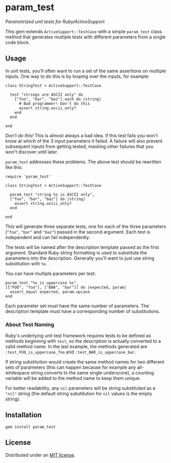 param_test
==========

*Parametrized unit tests for Ruby/ActiveSupport*

This gem extends `ActiveSupport::TestCase` with a simple `param_test` class method that generates multiple tests with different parameters from a single code block.


## Usage

In unit tests, you'll often want to run a set of the same assertions on multiple inputs. One way to do this is by looping over the inputs, for example:

    class StringTest < ActiveSupport::TestCase

      test "strings are ASCII only" do
        ["foo", "bar", "baz"].each do |string|
          # Bad programmer! Don't do this
          assert string.ascii_only?
        end
      end

    end

*Don't do this!* This is almost always a bad idea. If this test fails you won't know at which of the 3 input parameters it failed. A failure will also prevent subsequent inputs from getting tested, masking other failures that you won't discover until later.

`param_test` addresses these problems. The above test should be rewritten like this:

    require 'param_test'

    class StringTest < ActiveSupport::TestCase

      param_test "string %s is ASCII only",
	  ["foo", "bar", "baz"] do |string|
	    assert string.ascii_only?
	  end

    end

This will generate three separate tests, one for each of the three parameters (`"foo"`, `"bar"` and `"baz"`) passed in the second argument. Each test is independent and can fail independently.

The tests will be named after the description template passed as the first argument. Standard Ruby string formatting is used to substitute the parameters into the description. Generally you'll want to just use string substitution with `%s`.

You can have multiple parameters per test:

    param_test "%s is uppercase %s",
    [["FOO", "foo"], ["BAR", "bar"]] do |expected, param|
      assert_equal expected, param.upcase
    end

Each parameter set must have the same number of parameters. The description template must have a corresponding number of substitutions.

### About Test Naming

Ruby's underlying unit test framework requires tests to be defined as methods beginning with `test`, so the description is actually converted to a valid method name. In the last example, the methods generated are `:test_FOO_is_uppercase_foo` and `:test_BAR_is_uppercase_bar`.

If string substitution would create the same method names for two different sets of parameters (this can happen because for example any all-whitespace string converts to the same single underscore), a counting variable will be added to the method name to keep them unique.

For better readability, any `nil` parameters will be string substituted as a `"nil"` string (the default string substitution for `nil` values is the empty string).


## Installation

    gem install param_test


## License

Distributed under an [MIT license](https://github.com/nikhaldi/param-test-ruby/blob/master/LICENSE.md).
